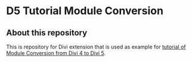 # D5 Tutorial Module Conversion

## About this repository
This is repository for Divi extension that is used as example for [tutorial of Module Conversion from Divi 4 to Divi 5](https://devalpha.elegantthemes.com/docs/category/converting-divi-4-module-to-divi-5).
